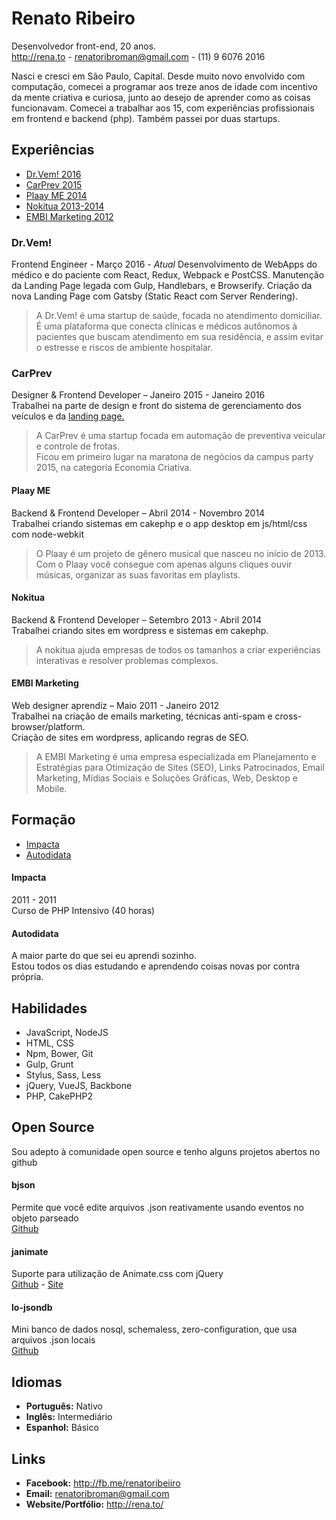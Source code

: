 # Renato Ribeiro

Desenvolvedor front-end, 20 anos.  
http://rena.to - renatoribroman@gmail.com - (11) 9 6076 2016

Nasci e cresci em São Paulo, Capital. Desde muito novo envolvido com computação, comecei a programar aos treze anos de idade com incentivo da mente criativa e curiosa, junto ao desejo de aprender como as coisas funcionavam. 
Comecei a trabalhar aos 15, com experiências profissionais em frontend e backend (php). Também passei por duas startups.

## Experiências

* [Dr.Vem! 2016](/#drvem)
* [CarPrev 2015](/#carprev)
* [Plaay ME 2014](/#plaay-me)
* [Nokitua 2013-2014](/#nokitua)
* [EMBI Marketing 2012](/#embi-marketing)

### Dr.Vem!

Frontend Engineer - Março 2016 - *Atual*
Desenvolvimento de WebApps do médico e do paciente com React, Redux, Webpack e PostCSS.
Manutenção da Landing Page legada com Gulp, Handlebars, e Browserify.
Criação da nova Landing Page com Gatsby (Static React com Server Rendering).

> A Dr.Vem! é uma startup de saúde, focada no atendimento domiciliar. 
> É uma plataforma que conecta clínicas e médicos autônomos à pacientes que buscam atendimento em sua residência, e assim evitar o estresse e riscos de ambiente hospitalar.

### CarPrev 

Designer & Frontend Developer – Janeiro 2015 - Janeiro 2016  
Trabalhei na parte de design e front do sistema de gerenciamento dos veículos e da [landing page.](http://carprev.com.br)

> A CarPrev é uma startup focada em automação de preventiva veicular e controle de frotas.  
> Ficou em primeiro lugar na maratona de negócios da campus party 2015, na categoria Economia Criativa.  

#### Plaay ME 

Backend & Frontend Developer – Abril 2014 - Novembro 2014  
Trabalhei criando sistemas em cakephp e o app desktop em js/html/css com node-webkit

> O Plaay é um projeto de gênero musical que nasceu no início de 2013. 
> Com o Plaay você consegue com apenas alguns cliques ouvir músicas, organizar as suas favoritas em playlists.

#### Nokitua 

Backend & Frontend Developer – Setembro 2013 - Abril 2014  
Trabalhei criando sites em wordpress e sistemas em cakephp.

> A nokitua ajuda empresas de todos os tamanhos a criar experiências interativas e resolver problemas complexos.

#### EMBI Marketing  

Web designer aprendiz – Maio 2011 - Janeiro 2012  
Trabalhei na criação de emails marketing, técnicas anti-spam e cross-browser/platform.  
Criação de sites em wordpress, aplicando regras de SEO.

> A EMBI Marketing é uma empresa especializada em Planejamento e Estratégias para Otimização de Sites (SEO), 
> Links Patrocinados, Email Marketing, Mídias Sociais e Soluções Gráficas, Web, Desktop e Mobile.

## Formação

* [Impacta](/#impacta)
* [Autodidata](/#autodidata)

#### Impacta
2011 - 2011  
Curso de PHP Intensivo (40 horas)

#### Autodidata
A maior parte do que sei eu aprendi sozinho.   
Estou todos os dias estudando e aprendendo coisas novas por contra própria.

## Habilidades

* JavaScript, NodeJS
* HTML, CSS
* Npm, Bower, Git
* Gulp, Grunt
* Stylus, Sass, Less
* jQuery, VueJS, Backbone
* PHP, CakePHP2

## Open Source

Sou adepto à comunidade open source e tenho alguns projetos abertos no github

#### bjson
Permite que você edite arquivos .json reativamente usando eventos no objeto parseado  
[Github](http://github.com/renatorib/bjson)

#### janimate
Suporte para utilização de Animate.css com jQuery  
[Github](http://github.com/renatorib/janimate) - 
[Site](http://renatorib.github.io/janimate)

#### lo-jsondb
Mini banco de dados nosql, schemaless, zero-configuration, que usa arquivos .json locais  
[Github](http://github.com/renatorib/lo-jsondb)

## Idiomas

* **Português:** Nativo
* **Inglês:** Intermediário
* **Espanhol:** Básico

## Links

* **Facebook:** http://fb.me/renatoribeiiro
* **Email:** renatoribroman@gmail.com
* **Website/Portfólio:** http://rena.to/

